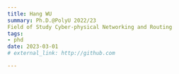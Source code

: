 ```yaml
---
title: Hang WU
summary: Ph.D.@PolyU 2022/23  
Field of Study Cyber-physical Networking and Routing
tags:
- phd
date: 2023-03-01
# external_link: http://github.com

---
```

